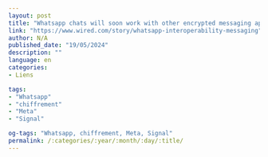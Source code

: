 ```yaml
---
layout: post
title: "Whatsapp chats will soon work with other encrypted messaging apps"
link: "https://www.wired.com/story/whatsapp-interoperability-messaging"
author: N/A
published_date: "19/05/2024"
description: ""
language: en
categories:
- Liens

tags:
- "Whatsapp"
- "chiffrement"
- "Meta"
- "Signal"

og-tags: "Whatsapp, chiffrement, Meta, Signal"
permalink: /:categories/:year/:month/:day/:title/
---
```

